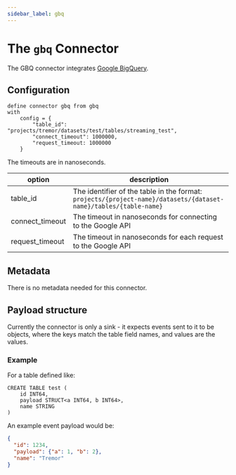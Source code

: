 ```yaml
---
sidebar_label: gbq
---
```


# The `gbq` Connector

The GBQ connector integrates [Google BigQuery](https://cloud.google.com/bigquery).


## Configuration

```tremor
define connector gbq from gbq
with
    config = {
        "table_id": "projects/tremor/datasets/test/tables/streaming_test",
        "connect_timeout": 1000000,
        "request_timeout: 1000000
    }
```

The timeouts are in nanoseconds.

| option          | description                                                                                                      |
|-----------------|------------------------------------------------------------------------------------------------------------------|
| table_id        | The identifier of the table in the format: `projects/{project-name}/datasets/{dataset-name}/tables/{table-name}` |
| connect_timeout | The timeout in nanoseconds for connecting to the Google API                                                      |
| request_timeout | The timeout in nanoseconds for each request to the Google API                                                    |

## Metadata
There is no metadata needed for this connector.

## Payload structure

Currently the connector is only a sink - it expects events sent to it to be objects, where the keys match the table field names, and values are the values.

### Example

For a table defined like:

```bigquery
CREATE TABLE test (
    id INT64,
    payload STRUCT<a INT64, b INT64>,
    name STRING
)
```

An example event payload would be:

```json
{
  "id": 1234,
  "payload": {"a": 1, "b": 2},
  "name": "Tremor"
}
```